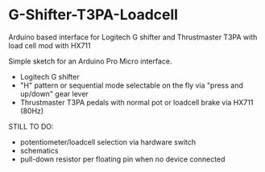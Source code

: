 # G-Shifter-T3PA-Loadcell
Arduino based interface for Logitech G shifter and Thrustmaster T3PA with load cell mod with HX711

Simple sketch for an Arduino Pro Micro interface.
- Logitech G shifter
- "H" pattern or sequential mode selectable on the fly via "press and up/down" gear lever
- Thrustmaster T3PA pedals with normal pot or loadcell brake via HX711 (80Hz)

STILL TO DO:
- potentiometer/loadcell selection via hardware switch
- schematics
- pull-down resistor per floating pin when no device connected
